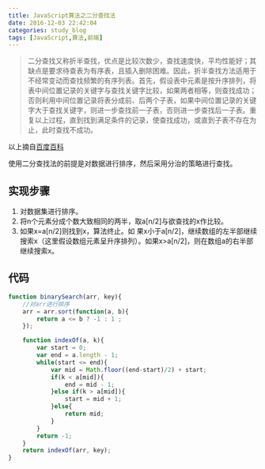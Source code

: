 ```yaml
---
title: JavaScript算法之二分查找法
date: 2016-12-03 22:42:04
categories: study_blog
tags: [JavaScript,算法,前端]
---
```

> 二分查找又称折半查找，优点是比较次数少，查找速度快，平均性能好；其缺点是要求待查表为有序表，且插入删除困难。因此，折半查找方法适用于不经常变动而查找频繁的有序列表。首先，假设表中元素是按升序排列，将表中间位置记录的关键字与查找关键字比较，如果两者相等，则查找成功；否则利用中间位置记录将表分成前、后两个子表，如果中间位置记录的关键字大于查找关键字，则进一步查找前一子表，否则进一步查找后一子表。重复以上过程，直到找到满足条件的记录，使查找成功，或直到子表不存在为止，此时查找不成功。
<!-- more -->

以上摘自[百度百科](http://baike.baidu.com/link?url=FfiOkDmX6CKgmHxiNGspTG6aLL3aXYpFGYdgz8GTUhacQBO8V2_BPSdrISRiULnz4A6UU5Q2mz9a1oOQ3pkkc2OuvSzEMapIRSh-rzGyEc7_lZx4Z6DmG541CLHsvxD60e_FR_AxlsMVlqRwbmk9wavPvjbtgUNL-m5zuL-gxKpSAui6fgkUv06e5xlr5GpM)

使用二分查找法的前提是对数据进行排序，然后采用分治的策略进行查找。

## 实现步骤

1. 对数据集进行排序。
2. 将n个元素分成个数大致相同的两半，取a[n/2]与欲查找的x作比较。
3. 如果x=a[n/2]则找到x，算法终止。如 果x小于a[n/2]，继续数组的左半部继续搜索x（这里假设数组元素呈升序排列）。如果x>a[n/2]，则在数组a的右半部继续搜索x。

## 代码

```javascript
function binarySearch(arr, key){
    //对arr进行排序
    arr = arr.sort(function(a, b){
        return a <= b ? -1 : 1 ;
    });

    function indexOf(a, k){
        var start = 0;
        var end = a.length - 1;
        while(start <= end){
            var mid = Math.floor((end-start)/2) + start;
            if(k < a[mid]){
                end = mid - 1;
            }else if(k > a[mid]){
                start = mid + 1;
            }else{
                return mid;
            }
        }
        return -1;
    }
    return indexOf(arr, key);
}
```
 
